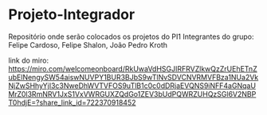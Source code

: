 # Projeto-Integrador
Repositório onde serão colocados os projetos do PI1
Integrantes do grupo: Felipe Cardoso, Felipe Shalon, João Pedro Kroth

link do miro:
https://miro.com/welcomeonboard/RkUwaVdHSGJIRFRVZlkwQzZrUEhETnZubElNengySW54aiswNUVPY1BUR3BJbS9wTlNvSDVCNVRMVFBza1NUa2VkNjZwSHhyYjI3c3NweDhWVTVFOS9uTlB1c0c0dDRjaEVQNS9iNFF4aGNqaUMrZ0l3RmNRV1JxS1VxVWRGUXZQdGo1ZEV3bUdPQWRZUHQzSGl6V2NBPT0hdjE=?share_link_id=722370918452
